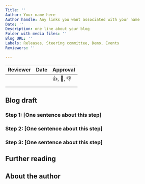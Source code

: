 ```yaml
---
Title: ''
Author: Your name here
Author handle: Any links you want associated with your name
Date: ''
Description: one line about your blog
Folder with media files: ''
Blog URL: ''
Labels: Releases, Steering committee, Demo, Events
Reviewers: ''

---
```

| Reviewer  | Date | Approval |
| ------------- | ------------- | ------------- |
| <!-- Your Github handle here -->  |   |:+1:, :monocle_face:, :-1:  |
| <!-- Your Github handle here --> |   |  |


## Blog draft
<!-- Introduction about the feature you are going to explain, how you use it, and why others can find it useful -->

### Step 1: [One sentence about this step]

### Step 2: [One sentence about this step]

### Step 3: [One sentence about this step]

<!-- Add as many steps as needed -->

## Further reading
<!-- Add any other resources that users could find useful connected to this topic -->


## About the author
<!--
Add a short bio of yourself here
-->
